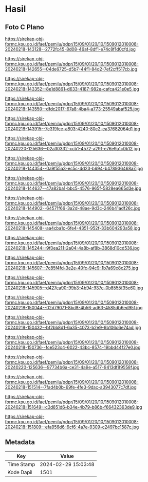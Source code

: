 # Hasil

## Foto C Plano

https://sirekap-obj-formc.kpu.go.id/faef/pemilu/pdpr/15/09/01/20/10/1509012010008-20240218-143128--2772fc45-8d08-46af-8df1-e74c8f1d0cfd.jpg

https://sirekap-obj-formc.kpu.go.id/faef/pemilu/pdpr/15/09/01/20/10/1509012010008-20240218-142655--04de6725-d5b7-44f1-84d2-7ef2cff517cb.jpg

https://sirekap-obj-formc.kpu.go.id/faef/pemilu/pdpr/15/09/01/20/10/1509012010008-20240218-143352--8e1d8861-d633-4187-982e-cafca421e0e5.jpg

https://sirekap-obj-formc.kpu.go.id/faef/pemilu/pdpr/15/09/01/20/10/1509012010008-20240218-143550--dfdc2017-67a8-4ba4-a773-25549abaf525.jpg

https://sirekap-obj-formc.kpu.go.id/faef/pemilu/pdpr/15/09/01/20/10/1509012010008-20240218-143915--7c319fce-a803-4240-80c2-ea37682064d1.jpg

https://sirekap-obj-formc.kpu.go.id/faef/pemilu/pdpr/15/09/01/20/10/1509012010008-20240220-125636--02a30332-ccb1-4572-a29f-e76e9a1c0b12.jpg

https://sirekap-obj-formc.kpu.go.id/faef/pemilu/pdpr/15/09/01/20/10/1509012010008-20240218-144354--0a9f55a3-ec5c-4d23-b694-b478936468a7.jpg

https://sirekap-obj-formc.kpu.go.id/faef/pemilu/pdpr/15/09/01/20/10/1509012010008-20240218-144637--47a82ba1-bbc5-4576-965f-5828ea665d3e.jpg

https://sirekap-obj-formc.kpu.go.id/faef/pemilu/pdpr/15/09/01/20/10/1509012010008-20240218-144902--64571f66-3a2d-48ae-9d3c-246b41adf26c.jpg

https://sirekap-obj-formc.kpu.go.id/faef/pemilu/pdpr/15/09/01/20/10/1509012010008-20240218-145408--aa4cba1c-6fe4-4351-952f-33b604293a58.jpg

https://sirekap-obj-formc.kpu.go.id/faef/pemilu/pdpr/15/09/01/20/10/1509012010008-20240218-145244--9f0ea211-2a04-4a8b-af8b-3868d10cd536.jpg

https://sirekap-obj-formc.kpu.go.id/faef/pemilu/pdpr/15/09/01/20/10/1509012010008-20240218-145607--7c85f4fd-3e2e-40fc-94c9-1b7a69c8c275.jpg

https://sirekap-obj-formc.kpu.go.id/faef/pemilu/pdpr/15/09/01/20/10/1509012010008-20240218-145905--d427ea90-99b3-4b94-937c-0b8555f35e60.jpg

https://sirekap-obj-formc.kpu.go.id/faef/pemilu/pdpr/15/09/01/20/10/1509012010008-20240218-150044--02d79071-8bd8-4b56-ad63-4585db6ed95f.jpg

https://sirekap-obj-formc.kpu.go.id/faef/pemilu/pdpr/15/09/01/20/10/1509012010008-20240218-150432--bf2bb8d1-6a35-4073-b2e9-9b106c6e74ad.jpg

https://sirekap-obj-formc.kpu.go.id/faef/pemilu/pdpr/15/09/01/20/10/1509012010008-20240218-150736--fce523c4-6022-43bc-8574-19bbd44f27e0.jpg

https://sirekap-obj-formc.kpu.go.id/faef/pemilu/pdpr/15/09/01/20/10/1509012010008-20240220-125636--97734b6a-ce31-4a9e-a517-9413df89558f.jpg

https://sirekap-obj-formc.kpu.go.id/faef/pemilu/pdpr/15/09/01/20/10/1509012010008-20240218-151514--7fad4b0b-69fe-4fe3-9dac-a3943077c7df.jpg

https://sirekap-obj-formc.kpu.go.id/faef/pemilu/pdpr/15/09/01/20/10/1509012010008-20240218-151649--c3d851d6-b34e-4b79-b86b-f66432393de9.jpg

https://sirekap-obj-formc.kpu.go.id/faef/pemilu/pdpr/15/09/01/20/10/1509012010008-20240218-151809--efa956d6-6cf6-4a7e-9309-c2497bc1587c.jpg


## Metadata

| Key        | Value               |
| ---------- | ------------------- |
| Time Stamp | 2024-02-29 15:03:48 |
| Kode Dapil | 1501                |



